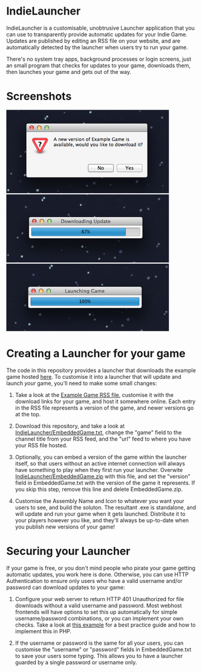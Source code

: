 IndieLauncher
=============

IndieLauncher is a customisable, unobtrusive Launcher application that you can use to transparently provide automatic updates for your Indie Game. Updates are published by editing an RSS file on your website, and are automatically detected by the launcher when users try to run your game.

There's no system tray apps, background processes or login screens, just an small program that checks for updates to your game, downloads them, then launches your game and gets out of the way.

Screenshots
===========

![Screenshot 1](Screenshots/Screenshot1.png)
![Screenshot 2](Screenshots/Screenshot2.png)
![Screenshot 3](Screenshots/Screenshot3.png)

Creating a Launcher for your game
=================================

The code in this repository provides a launcher that downloads the example game hosted [here](https://github.com/dan200/IndieLauncherExampleGame). To customise it into a launcher that will update and launch *your* game, you'll need to make some small changes:

1. Take a look at the [Example Game RSS file](https://github.com/dan200/IndieLauncherExampleGame/blob/master/ExampleGame.xml), customise it with the download links for your game, and host it somewhere online. Each entry in the RSS file represents a version of the game, and newer versions go at the top.

2. Download this repository, and take a look at [IndieLauncher/EmbeddedGame.txt](https://github.com/dan200/IndieLauncher/blob/master/IndieLauncher/EmbeddedGame.txt), change the "game" field to the channel title from your RSS feed, and the "url" feed to where you have your RSS file hosted.

3. Optionally, you can embed a version of the game within the launcher itself, so that users without an active internet connection will always have something to play when they first run your launcher. Overwite [IndieLauncher/EmbeddedGame.zip](https://github.com/dan200/IndieLauncher/blob/master/IndieLauncher/EmbeddedGame.zip) with this file, and set the "version" field in EmbeddedGame.txt with the version of the game it represents. If you skip this step, remove this line and delete EmbeddedGame.zip.

4. Customise the Assembly Name and Icon to whatever you want your users to see, and build the soluton. The resultant .exe is standalone, and will update and run your game when it gets launched. Distribute it to your players however you like, and they'll always be up-to-date when you publish new versions of your game!

Securing your Launcher
======================

If your game is free, or you don't mind people who pirate your game getting automatic updates, you work here is done. Otherwise, you can use HTTP Authentication to ensure only users who have a valid username and/or password can download updates to your game:

1. Configure your web server to return HTTP 401 Unauthorized for file downloads without a valid username and password. Most webhost frontends will have options to set this up automatically for simple username/password combinations, or you can implement your own checks. Take a look at [this example](https://github.com/dan200/IndieLauncherExampleGame/tree/master/SecureExample) for a best practice guide and how to implement this in PHP.

2. If the username or password is the same for all your users, you can customise the "username" or "password" fields in EmbeddedGame.txt to save your users some typing. This allows you to have a launcher guarded by a single password or username only.
